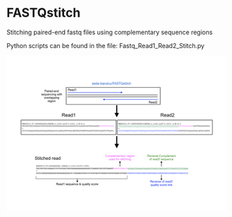 # FASTQstitch
Stitching paired-end fastq files using complementary sequence regions

Python scripts can be found in the file: Fastq_Read1_Read2_Stitch.py

![Overview](/FASTQstitch.001.jpeg)
